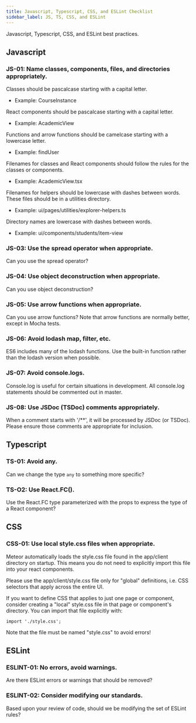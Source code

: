 ```yaml
---
title: Javascript, Typescript, CSS, and ESLint Checklist
sidebar_label: JS, TS, CSS, and ESLint
---
```


Javascript, Typescript, CSS, and ESLint best practices.

## Javascript

### JS-01: Name classes, components, files, and directories appropriately.

Classes should be pascalcase starting with a capital letter.
  * Example: CourseInstance

React components should be pascalcase starting with a capital letter.
  * Example: AcademicView

Functions and arrow functions should be camelcase starting with a lowercase letter.
  * Example: findUser

Filenames for classes and React components should follow the rules for the classes or components.
  * Example: AcademicView.tsx

Filenames for helpers should be lowercase with dashes between words. These files should be in a utilities directory.
  * Example: ui/pages/utilities/explorer-helpers.ts

Directory names are lowercase with dashes between words.
  * Example: ui/components/students/item-view

### JS-03: Use the spread operator when appropriate.

Can you use the spread operator?

### JS-04: Use object deconstruction when appropriate.

Can you use object deconstruction?

### JS-05: Use arrow functions when appropriate.

Can you use arrow functions? Note that arrow functions are normally better, except in Mocha tests.

### JS-06: Avoid lodash map, filter, etc.

ES6 includes many of the lodash functions. Use the built-in function rather than the lodash version when possible.

### JS-07: Avoid console.logs.

Console.log is useful for certain situations in development. All console.log statements should be commented out in master.

### JS-08: Use JSDoc (TSDoc) comments appropriately.

When a comment starts with '/**', it will be processed by JSDoc (or TSDoc). Please ensure those comments are appropriate for inclusion.

## Typescript

### TS-01: Avoid any.

Can we change the type `any` to something more specific?

### TS-O2: Use React.FC().

Use the React.FC type parameterized with the props to express the type of a React component?

## CSS

### CSS-01: Use local style.css files when appropriate.

Meteor automatically loads the style.css file found in the app/client directory on startup.  This means you do not need to explicitly import this file into your react components.

Please use the app/client/style.css file only for "global" definitions, i.e. CSS selectors that apply across the entire UI.

If you want to define CSS that applies to just one page or component, consider creating a "local" style.css file in that page or component's directory. You can import that file explicitly with:

```
import './style.css';
```

Note that the file must be named "style.css" to avoid errors!

## ESLint

### ESLINT-01: No errors, avoid warnings.

Are there ESLint errors or warnings that should be removed?

### ESLINT-02: Consider modifying our standards.

Based upon your review of code, should we be modifying the set of ESLint rules?


